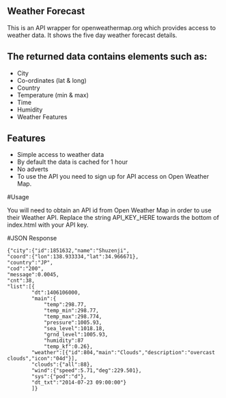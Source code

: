 ## Weather Forecast

This is an API wrapper for openweathermap.org which provides access to weather data. It shows the five day weather forecast details.

## The returned data contains elements such as:

* City
* Co-ordinates (lat & long)
* Country
* Temperature (min & max)
* Time
* Humidity
* Weather Features

## Features

* Simple access to weather data
* By default the data is cached for 1 hour
* No adverts
* To use the API you need to sign up for API access on Open Weather Map.

#Usage

You will need to obtain an API id from Open Weather Map in order to use their Weather API. Replace the string API_KEY_HERE towards the bottom of index.html with your API key.

#JSON Response
```
{"city":{"id":1851632,"name":"Shuzenji",
"coord":{"lon":138.933334,"lat":34.966671},
"country":"JP",
"cod":"200",
"message":0.0045,
"cnt":38,
"list":[{
        "dt":1406106000,
        "main":{
            "temp":298.77,
            "temp_min":298.77,
            "temp_max":298.774,
            "pressure":1005.93,
            "sea_level":1018.18,
            "grnd_level":1005.93,
            "humidity":87
            "temp_kf":0.26},
        "weather":[{"id":804,"main":"Clouds","description":"overcast clouds","icon":"04d"}],
        "clouds":{"all":88},
        "wind":{"speed":5.71,"deg":229.501},
        "sys":{"pod":"d"},
        "dt_txt":"2014-07-23 09:00:00"}
        ]}
  ```
